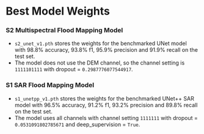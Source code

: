 # Best Model Weights

### S2 Multispectral Flood Mapping Model
* `s2_unet_v1.pth` stores the weights for the benchmarked UNet model with 98.8% accuracy, 93.8% f1, 95.9% precision and 91.9% recall on the test set.
* The model does not use the DEM channel, so the channel setting is `1111101111` with dropout = `0.2987776077544917`.

### S1 SAR Flood Mapping Model
* `s1_unetpp_v1.pth` stores the weights for the benchmarked UNet++ SAR model with 96.5% accuracy, 91.2% f1, 93.2% precision and 89.8% recall on the test set.
* The model uses all channels with channel setting `1111111` with dropout = `0.0531091802785671` and deep_supervision = `True`.